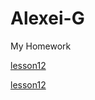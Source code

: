 # Alexei-G
My Homework


[lesson12](https://alexei-g.github.io/lesson_12/ "урок 12")

[lesson12](https://alexei-g.github.io/project/ "Проект")


